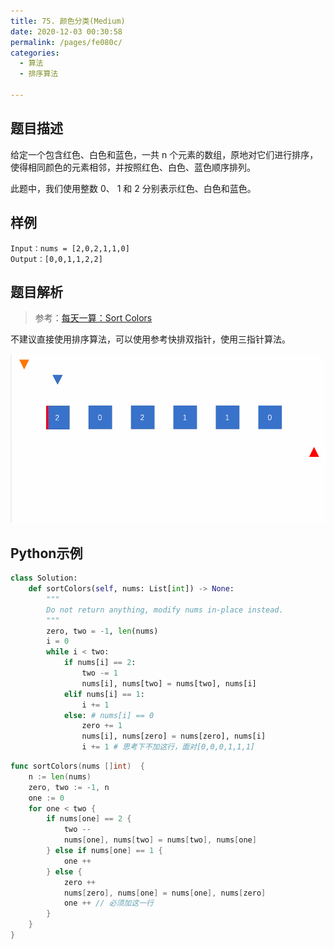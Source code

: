 ```yaml
---
title: 75. 颜色分类(Medium)
date: 2020-12-03 00:30:58
permalink: /pages/fe080c/
categories: 
  - 算法
  - 排序算法

---
```


## 题目描述

给定一个包含红色、白色和蓝色，一共 n 个元素的数组，原地对它们进行排序，使得相同颜色的元素相邻，并按照红色、白色、蓝色顺序排列。

此题中，我们使用整数 0、 1 和 2 分别表示红色、白色和蓝色。

## 样例

```
Input：nums = [2,0,2,1,1,0]
Output：[0,0,1,1,2,2]
```

## 题目解析

> 参考：[每天一算：Sort Colors](https://mp.weixin.qq.com/s/4pz_1AyCjOZu3Ki0kE61FQ)

不建议直接使用排序算法，可以使用参考快排双指针，使用三指针算法。

![img](./assets/img/640.gif)

## Python示例

```python
class Solution:
    def sortColors(self, nums: List[int]) -> None:
        """
        Do not return anything, modify nums in-place instead.
        """
        zero, two = -1, len(nums)
        i = 0 
        while i < two:
            if nums[i] == 2:
                two -= 1
                nums[i], nums[two] = nums[two], nums[i]
            elif nums[i] == 1:
                i += 1
            else: # nums[i] == 0 
                zero += 1
                nums[i], nums[zero] = nums[zero], nums[i]
                i += 1 # 思考下不加这行，面对[0,0,0,1,1,1]
```

```go
func sortColors(nums []int)  {
    n := len(nums)
    zero, two := -1, n 
    one := 0
    for one < two {
        if nums[one] == 2 {
            two --
            nums[one], nums[two] = nums[two], nums[one]
        } else if nums[one] == 1 {
            one ++
        } else {
            zero ++
            nums[zero], nums[one] = nums[one], nums[zero]
            one ++ // 必须加这一行
        }
    }
}
```

